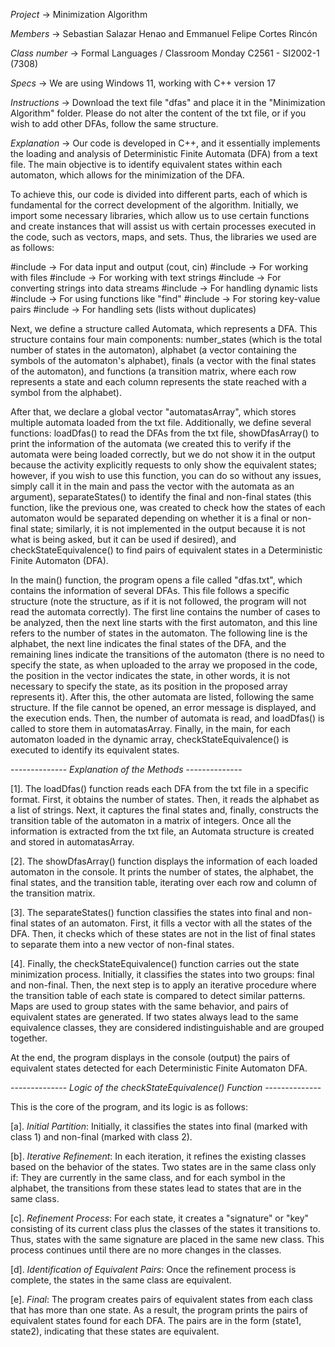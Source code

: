 *Project* -> Minimization Algorithm

*Members* -> Sebastian Salazar Henao and Emmanuel Felipe Cortes Rincón

*Class number* -> Formal Languages / Classroom Monday C2561 - SI2002-1 (7308)

*Specs* -> We are using Windows 11, working with C++ version 17

*Instructions* -> Download the text file "dfas" and place it in the "Minimization Algorithm" folder. Please do not alter the content of the txt file, or if you wish to add other DFAs, follow the same structure.

*Explanation* -> Our code is developed in C++, and it essentially implements the loading and analysis of Deterministic Finite Automata (DFA) from a text file. The main objective is to identify equivalent states within each automaton, which allows for the minimization of the DFA.

To achieve this, our code is divided into different parts, each of which is fundamental for the correct development of the algorithm. Initially, we import some necessary libraries, which allow us to use certain functions and create instances that will assist us with certain processes executed in the code, such as vectors, maps, and sets. Thus, the libraries we used are as follows:

#include <iostream> -> For data input and output (cout, cin)
#include <fstream> -> For working with files
#include <string> -> For working with text strings
#include <sstream> -> For converting strings into data streams
#include <vector> -> For handling dynamic lists
#include <algorithm> -> For using functions like "find"
#include <map> -> For storing key-value pairs
#include <set> -> For handling sets (lists without duplicates)

Next, we define a structure called Automata, which represents a DFA. This structure contains four main components: number_states (which is the total number of states in the automaton), alphabet (a vector containing the symbols of the automaton's alphabet), finals (a vector with the final states of the automaton), and functions (a transition matrix, where each row represents a state and each column represents the state reached with a symbol from the alphabet).

After that, we declare a global vector "automatasArray", which stores multiple automata loaded from the txt file. Additionally, we define several functions: loadDfas() to read the DFAs from the txt file, showDfasArray() to print the information of the automata (we created this to verify if the automata were being loaded correctly, but we do not show it in the output because the activity explicitly requests to only show the equivalent states; however, if you wish to use this function, you can do so without any issues, simply call it in the main and pass the vector with the automata as an argument), separateStates() to identify the final and non-final states (this function, like the previous one, was created to check how the states of each automaton would be separated depending on whether it is a final or non-final state; similarly, it is not implemented in the output because it is not what is being asked, but it can be used if desired), and checkStateEquivalence() to find pairs of equivalent states in a Deterministic Finite Automaton (DFA).

In the main() function, the program opens a file called "dfas.txt", which contains the information of several DFAs. This file follows a specific structure (note the structure, as if it is not followed, the program will not read the automata correctly). The first line contains the number of cases to be analyzed, then the next line starts with the first automaton, and this line refers to the number of states in the automaton. The following line is the alphabet, the next line indicates the final states of the DFA, and the remaining lines indicate the transitions of the automaton (there is no need to specify the state, as when uploaded to the array we proposed in the code, the position in the vector indicates the state, in other words, it is not necessary to specify the state, as its position in the proposed array represents it). After this, the other automata are listed, following the same structure. If the file cannot be opened, an error message is displayed, and the execution ends. Then, the number of automata is read, and loadDfas() is called to store them in automatasArray. Finally, in the main, for each automaton loaded in the dynamic array, checkStateEquivalence() is executed to identify its equivalent states.

-------------- *Explanation of the Methods* --------------

[1]. The loadDfas() function reads each DFA from the txt file in a specific format. First, it obtains the number of states. Then, it reads the alphabet as a list of strings. Next, it captures the final states and, finally, constructs the transition table of the automaton in a matrix of integers. Once all the information is extracted from the txt file, an Automata structure is created and stored in automatasArray.

[2]. The showDfasArray() function displays the information of each loaded automaton in the console. It prints the number of states, the alphabet, the final states, and the transition table, iterating over each row and column of the transition matrix.

[3]. The separateStates() function classifies the states into final and non-final states of an automaton. First, it fills a vector with all the states of the DFA. Then, it checks which of these states are not in the list of final states to separate them into a new vector of non-final states.

[4]. Finally, the checkStateEquivalence() function carries out the state minimization process. Initially, it classifies the states into two groups: final and non-final. Then, the next step is to apply an iterative procedure where the transition table of each state is compared to detect similar patterns. Maps are used to group states with the same behavior, and pairs of equivalent states are generated. If two states always lead to the same equivalence classes, they are considered indistinguishable and are grouped together.

At the end, the program displays in the console (output) the pairs of equivalent states detected for each Deterministic Finite Automaton DFA.

-------------- *Logic of the checkStateEquivalence() Function* --------------

This is the core of the program, and its logic is as follows:

[a]. *Initial Partition*: Initially, it classifies the states into final (marked with class 1) and non-final (marked with class 2).

[b]. *Iterative Refinement*: In each iteration, it refines the existing classes based on the behavior of the states. Two states are in the same class only if: They are currently in the same class, and for each symbol in the alphabet, the transitions from these states lead to states that are in the same class.

[c]. *Refinement Process*: For each state, it creates a "signature" or "key" consisting of its current class plus the classes of the states it transitions to. Thus, states with the same signature are placed in the same new class. This process continues until there are no more changes in the classes.

[d]. *Identification of Equivalent Pairs*: Once the refinement process is complete, the states in the same class are equivalent.

[e]. *Final*: The program creates pairs of equivalent states from each class that has more than one state. As a result, the program prints the pairs of equivalent states found for each DFA. The pairs are in the form (state1, state2), indicating that these states are equivalent.